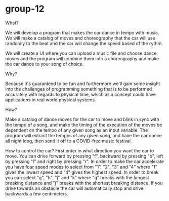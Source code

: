 # group-12

What?

We will develop a program that makes the car dance in tempo with music. We will make a catalog of moves and choreography that the car will use randomly
to the beat and the car will change the speed based of the rythm.

We will create a UI where you can upload a music file and choose dance moves and the program will combine them into a choreography and make the car dance to 
your song of choice.

Why?

Because it's guaranteed to be fun and furthermore we'll gain some insight into the challenges of programming something that is to be performed accurately with
regards to physical time, which as a concept could have applications in real world physical systems. 

How?

Make a catalog of dance moves for the car to move and blink in sync with the tempo of a song, and make the timing of the execution of the moves be dependent on
the tempo of any given song as an input variable. The program will extract the tempos of any given song, and have the car dance all night long, then send it off
to a COVID-free music festival. 

How to control the car?
First enter in what direction you want the car to move. You can drive forward by pressing "f", backward by pressing "b", left by pressing "l" and right by pressing "r". In order to make the car accelerate you have four speed modes to select from "1", "2", "3" and "4" where "1" gives the lowest speed and "4" gives the highest speed. In order to break you can select "g", "h", "j" and "k" where "g" breaks with the longest breaking distance and "j" breaks with the shortest breaking distance. 
If you drive towards an obstacle the car will automatically stop and drive backwards a few centimeters.
